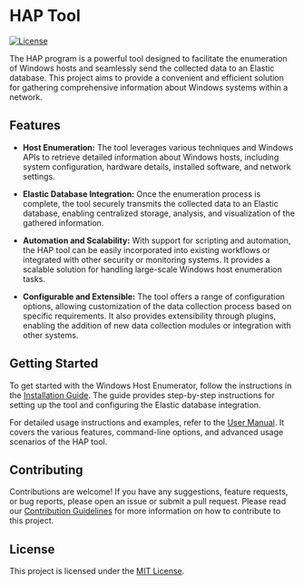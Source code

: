 ﻿# HAP Tool

[![License](https://img.shields.io/badge/license-MIT-blue.svg)](LICENSE)

The HAP program is a powerful tool designed to facilitate the enumeration of Windows hosts and seamlessly send the collected data to an Elastic database. This project aims to provide a convenient and efficient solution for gathering comprehensive information about Windows systems within a network.

## Features

- **Host Enumeration:** The tool leverages various techniques and Windows APIs to retrieve detailed information about Windows hosts, including system configuration, hardware details, installed software, and network settings.

- **Elastic Database Integration:** Once the enumeration process is complete, the tool securely transmits the collected data to an Elastic database, enabling centralized storage, analysis, and visualization of the gathered information.

- **Automation and Scalability:** With support for scripting and automation, the HAP tool can be easily incorporated into existing workflows or integrated with other security or monitoring systems. It provides a scalable solution for handling large-scale Windows host enumeration tasks.

- **Configurable and Extensible:** The tool offers a range of configuration options, allowing customization of the data collection process based on specific requirements. It also provides extensibility through plugins, enabling the addition of new data collection modules or integration with other systems.

## Getting Started

To get started with the Windows Host Enumerator, follow the instructions in the [Installation Guide](docs/installation.md). The guide provides step-by-step instructions for setting up the tool and configuring the Elastic database integration.

For detailed usage instructions and examples, refer to the [User Manual](docs/user-manual.md). It covers the various features, command-line options, and advanced usage scenarios of the HAP tool.

## Contributing

Contributions are welcome! If you have any suggestions, feature requests, or bug reports, please open an issue or submit a pull request. Please read our [Contribution Guidelines](CONTRIBUTING.md) for more information on how to contribute to this project.

## License

This project is licensed under the [MIT License](LICENSE).

